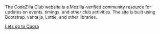 



The CodeZilla Club website is a Mozilla-verified community resource for updates on events, timings, and other club activities. The site is built using Bootstrap, vanta.js, Lottie, and other libraries.

[Lets go to Quora](https://www.quora.com)
